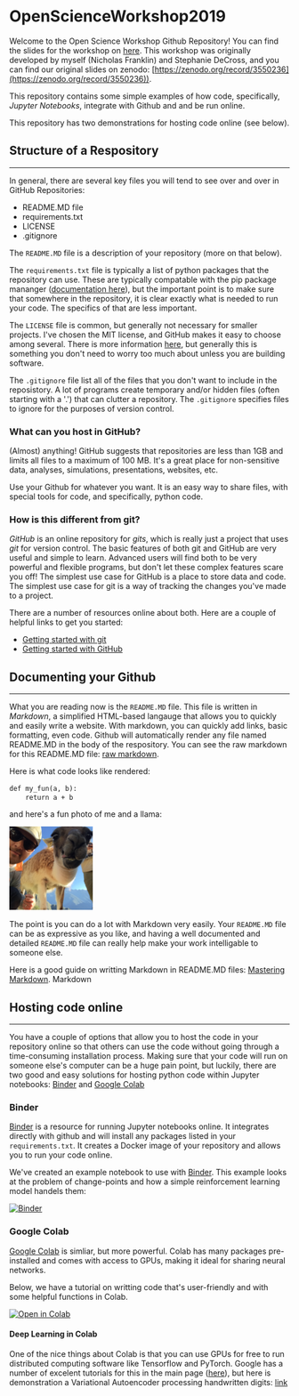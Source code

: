 # OpenScienceWorkshop2019
Welcome to the Open Science Workshop Github Repository!  You can find the slides for the workshop on [here](https://raw.githubusercontent.com/nicktfranklin/OpenScience2020/blob/master/WorkshopSlides.pptx).  This workshop was originally developed by myself (Nicholas Franklin) and Stephanie DeCross, and you can find our original slides on zenodo: [https://zenodo.org/record/3550236](https://zenodo.org/record/3550236)).

<!-- <a id="raw-url" href="https://raw.githubusercontent.com/github-username/project/master/filename">Download FILE</a> -->


This repository contains some simple examples of how code, specifically, *Jupyter Notebooks*, integrate with Github and and be run online. 


This repository has two demonstrations for hosting code online (see below).  

## Structure of a Respository
___
In general, there are several key files you will tend to see over and over in GitHub Repositories:
  
  * README.MD file
  * requirements.txt
  * LICENSE
  * .gitignore

The `README.MD` file is a description of your repository (more on that below). 

The `requirements.txt` file is typically a list of python packages that the repository can use.  These are typically compatable with the pip package mananger ([documentation here](https://pip.readthedocs.io/en/1.1/requirements.html)), but the important point is to make sure that somewhere in the repository, it is clear exactly what is needed to run your code.  The specifics of that are less important.  

The `LICENSE` file is common, but generally not necessary for smaller projects.  I've chosen the MIT license, and GitHub makes it easy to choose among several.  There is more information [here](https://help.github.com/en/github/creating-cloning-and-archiving-repositories/licensing-a-repository), but generally this is something you don't need to worry too much about unless you are building software.

The `.gitignore`  file list all of the files that you don't want to include in the reposistory. A lot of programs create temporary and/or hidden files (often starting with a '.') that can clutter a repository.  The `.gitignore` specifies files to ignore for the purposes of version control. 

### What can you host in GitHub?
(Almost) anything! GitHub suggests that repositories are less than 1GB and limits all files to a maximum of 100 MB.  It's a great place for non-sensitive data, analyses, simulations, presentations, websites, etc.  

Use your Github for whatever you want.  It is an easy way to share files, with special tools for code, and specifically, python code.

### How is this different from git?

*GitHub* is an online repository for *gits*, which is really just a project that uses *git* for version control. The basic features of both git and GitHub are very useful and simple to learn.  Advanced users will find both to be very powerful and flexible programs, but don't let these complex features scare you off!  The simplest use case for GitHub is a place to store data and code.  The simplest use case for git is a way of tracking the changes you've made to a project.

There are a number of resources online about both.  Here are a couple of helpful links to get you started:
* [Getting started with git](https://git-scm.com/book/en/v2/Getting-Started-What-is-Git%3F)
* [Getting started with GitHub](https://help.github.com/en/github/getting-started-with-github)


## Documenting your Github
___
What you are reading now is the 
`README.MD` file.  This file is written in *Markdown*, a simplified HTML-based langauge that allows you to quickly and easily write a website. With markdown, you can quickly add links, basic formatting, even code. Github will automatically render any file named README.MD in the body of the respository. You can see the raw markdown for this README.MD file: [raw markdown](https://raw.githubusercontent.com/nicktfranklin/OpenScienceWorkshop2019/master/README.md).


Here is what code looks like rendered:

```
def my_fun(a, b):
    return a + b
```


and here's a fun photo of me and a llama:

<img src="images/IMG_0488.png" alt="Kitten"
	title="Nick and a Llama" width="150" height="150" />
<!-- Here, I use a standard HTML tag to imbed the image so I could resize it. You can also use the following code to imbed images, but with less control:


![image nick_llama](/images/IMG_0488.png)

 -->


The point is you can do a lot with Markdown very easily.  Your `README.MD` file can be as expressive as you like, and having a well documented and detailed `README.MD` file can really help make your work intelligable to someone else.


Here is a good guide on writting Markdown in README.MD files: [Mastering Markdown](https://guides.github.com/features/mastering-markdown/).  Markdown 

## Hosting code online
___
You have a couple of options that allow you to host the code in your repository online so that others can use the code without going through a time-consuming installation process.  Making sure that your code will run on someone else's computer can be a huge pain point, but luckily, there are two good and easy solutions for hosting python code within Jupyter notebooks: [Binder](https://mybinder.org) and [Google Colab](https://colab.research.google.com/)

### Binder

[Binder](https://mybinder.org) is a resource for running Jupyter notebooks online. It integrates directly with github and will install any packages listed in your `requirements.txt`.  It creates a Docker image of your repository and allows you to run your code online.


We've created an example notebook to use with [Binder](https://mybinder.org).  This example looks at the problem of change-points and how a simple reinforcement learning model handels them:

[![Binder](https://mybinder.org/badge_logo.svg)](https://mybinder.org/v2/gh/nicktfranklin/OpenScience2020/master?filepath=JupyterNotebooks%2FChangePointDetection%20Demo.ipynb) 


### Google Colab


[Google Colab](https://colab.research.google.com/) is simliar, but more powerful.  Colab has many packages pre-installed and comes with access to GPUs, making it ideal for sharing neural networks.  


Below, we have a tutorial on writting code that's user-friendly and with some helpful functions in Colab.

<a href="https://colab.research.google.com/github/nicktfranklin/OpenScience2020/blob/master/JupyterNotebooks/SimpleColab_OpenScienceWorkshop.ipynb"><img src="https://colab.research.google.com/assets/colab-badge.svg" alt="Open in Colab" title="Open and Execute in Google Colaboratory"></a> 

#### Deep Learning in Colab
One of the nice things about Colab is that you can use GPUs for free to run distributed computing software like Tensorflow and PyTorch.  Google has a number of excelent tutorials for this in the main page ([here](https://colab.research.google.com/)), but here is demonstration a Variational Autoencoder processing handwritten digits: [link](https://colab.research.google.com/github/tensorflow/docs/blob/master/site/en/tutorials/generative/cvae.ipynb)
